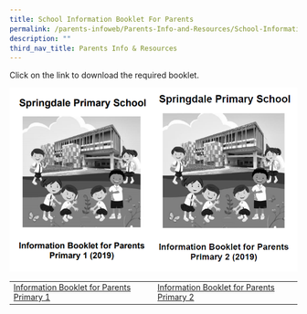 ```yaml
---
title: School Information Booklet For Parents
permalink: /parents-infoweb/Parents-Info-and-Resources/School-Information-Booklet-For-Parents
description: ""
third_nav_title: Parents Info & Resources
---
```

Click on the link to download the required booklet.

<img src="/images/P1.png" 
     style="width:50%;float:left">
		 <img src="/images/P2.png" 
     style="width:50%">


|  | | 
| -------- | -------- | 
| [Information Booklet for Parents Primary 1](/files/2019%20P1%20Parents%20Info%20Booklet.pdf)    | [Information Booklet for Parents Primary 2](/files/2019%20P2%20Parents%20Info%20Booklet.pdf)    |

